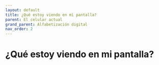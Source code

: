 ```yaml
---
layout: default
title: ¿Qué estoy viendo en mi pantalla?
parent: El celular actual
grand_parent: Alfabetización digital
nav_order: 2
---
```


# ¿Qué estoy viendo en mi pantalla?